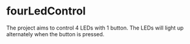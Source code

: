 # fourLedControl
The project aims to control 4 LEDs with 1 button. The LEDs will light up alternately when the button is pressed.
